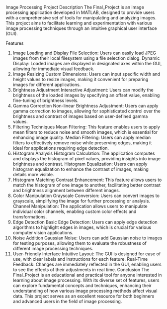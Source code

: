 Image Processing Project
Description
The Final_Project is an image processing application developed in MATLAB, designed to provide users with a comprehensive set of tools for manipulating and analyzing images. This project aims to facilitate learning and experimentation with various image processing techniques through an intuitive graphical user interface (GUI).

Features
1. Image Loading and Display
File Selection: Users can easily load JPEG images from their local filesystem using a file selection dialog.
Dynamic Display: Loaded images are displayed in designated axes within the GUI, allowing for immediate visual feedback.
2. Image Resizing
Custom Dimensions: Users can input specific width and height values to resize images, making it convenient for preparing images for different applications.
3. Brightness Adjustment
Interactive Adjustment: Users can modify the brightness of the loaded images by specifying an offset value, enabling fine-tuning of brightness levels.
4. Gamma Correction
Non-linear Brightness Adjustment: Users can apply gamma correction to images, allowing for sophisticated control over the brightness and contrast of images based on user-defined gamma values.
5. Filtering Techniques
Mean Filtering: This feature enables users to apply mean filters to reduce noise and smooth images, which is essential for enhancing image quality.
Median Filtering: Users can apply median filters to effectively remove noise while preserving edges, making it ideal for applications requiring edge detection.
6. Histogram Analysis
Histogram Calculation: The application computes and displays the histogram of pixel values, providing insights into image brightness and contrast.
Histogram Equalization: Users can apply histogram equalization to enhance the contrast of images, making details more visible.
7. Histogram Matching
Contrast Enhancement: This feature allows users to match the histogram of one image to another, facilitating better contrast and brightness alignment between different images.
8. Color Manipulation
Grayscale Conversion: Users can convert images to grayscale, simplifying the image for further processing or analysis.
Channel Manipulation: The application allows users to manipulate individual color channels, enabling custom color effects and transformations.
9. Edge Detection
Basic Edge Detection: Users can apply edge detection algorithms to highlight edges in images, which is crucial for various computer vision applications.
10. Noise Addition
Gaussian Noise: Users can add Gaussian noise to images for testing purposes, allowing them to evaluate the robustness of different image processing techniques.
11. User-Friendly Interface
Intuitive Layout: The GUI is designed for ease of use, with clear labels and instructions for each feature.
Real-Time Feedback: Changes are immediately reflected in the GUI, enabling users to see the effects of their adjustments in real time.
Conclusion
The Final_Project is an educational and practical tool for anyone interested in learning about image processing. With its diverse set of features, users can explore fundamental concepts and techniques, enhancing their understanding of how various image processing methods affect visual data. This project serves as an excellent resource for both beginners and advanced users in the field of image processing.

